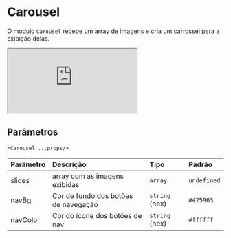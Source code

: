 # Carousel

O módulo `Carousel` recebe um array de imagens e cria um carrossel para a exibição delas.

<!-- @example ./example/Example.html -->
<div class="iframe-wrapper">
  <iframe src="http://bundlebrowser.mambaweb.now.sh/#!/carousel"></iframe>
</div>

## Parâmetros

`<Carousel ...props/>`

| Parâmetro | Descrição                                         | Tipo            | Padrão     |
| :-------- | :------------------------------------------------ | :-------------- | :--------- |
| slides    | array com as imagens exibidas                     | `array`         | `undefined`|
| navBg     | Cor de fundo dos botões de navegação              | `string` (hex)  | `#425963`  |
| navColor  | Cor do ícone dos botões de nav                    | `string` (hex)  | `#ffffff`  |

